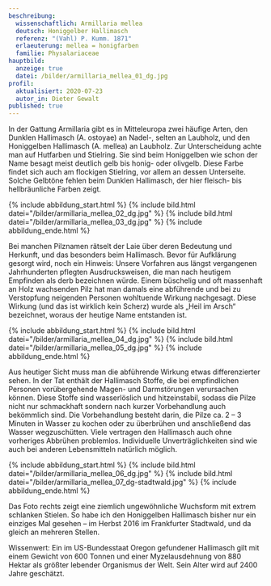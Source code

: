 ```yaml
---
beschreibung:
  wissenschaftlich: Armillaria mellea
  deutsch: Honiggelber Hallimasch
  referenz: "(Vahl) P. Kumm. 1871"
  erlaeuterung: mellea = honigfarben
  familie: Physalariaceae
hauptbild:
  anzeige: true
  datei: /bilder/armillaria_mellea_01_dg.jpg
profil:
  aktualisiert: 2020-07-23
  autor_in: Dieter Gewalt
published: true
---
```

In der Gattung Armillaria gibt es in Mitteleuropa zwei häufige Arten, den Dunklen Hallimasch (A. ostoyae) an Nadel-, selten an Laubholz, und den Honiggelben Hallimasch (A. mellea) an Laubholz. Zur Unterscheidung achte man auf Hutfarben und Stielring. Sie sind beim Honiggelben wie schon der Name besagt meist deutlich gelb bis honig- oder olivgelb. Diese Farbe findet sich auch am flockigen Stielring, vor allem an dessen Unterseite. Solche Gelbtöne fehlen beim Dunklen Hallimasch, der hier fleisch- bis hellbräunliche Farben zeigt.

{% include abbildung_start.html %}
{% include bild.html datei="/bilder/armillaria_mellea_02_dg.jpg" %}
{% include bild.html datei="/bilder/armillaria_mellea_03_dg.jpg" %}
{% include abbildung_ende.html %}

Bei manchen Pilznamen rätselt der Laie über deren Bedeutung und Herkunft, und das besonders beim Hallimasch. Bevor für Aufklärung gesorgt wird, noch ein Hinweis: Unsere Vorfahren aus längst vergangenen Jahrhunderten pflegten Ausdrucksweisen, die man nach heutigem Empfinden als derb bezeichnen würde. Einem büschelig und oft massenhaft an Holz wachsenden Pilz hat man damals eine abführende und bei zu Verstopfung neigenden Personen wohltuende Wirkung nachgesagt. Diese Wirkung (und das ist wirklich kein Scherz) wurde als „Heil im Arsch“ bezeichnet, woraus der heutige Name entstanden ist.

{% include abbildung_start.html %}
{% include bild.html datei="/bilder/armillaria_mellea_04_dg.jpg" %}
{% include bild.html datei="/bilder/armillaria_mellea_05_dg.jpg" %}
{% include abbildung_ende.html %}

Aus heutiger Sicht muss man die abführende Wirkung etwas differenzierter sehen. In der Tat enthält der Hallimasch Stoffe, die bei empfindlichen Personen vorübergehende Magen- und Darmstörungen verursachen können. Diese Stoffe sind wasserlöslich und hitzeinstabil, sodass die Pilze nicht nur schmackhaft sondern nach kurzer Vorbehandlung auch bekömmlich sind. Die Vorbehandlung besteht darin, die Pilze ca. 2 – 3 Minuten in Wasser zu kochen oder zu überbrühen und anschließend das Wasser wegzuschütten. Viele vertragen den Hallimasch auch ohne vorheriges Abbrühen problemlos. Individuelle Unverträglichkeiten sind wie auch bei anderen Lebensmitteln natürlich möglich.

{% include abbildung_start.html %}
{% include bild.html datei="/bilder/armillaria_mellea_06_dg.jpg" %}
{% include bild.html datei="/bilder/armillaria_mellea_07_dg-stadtwald.jpg" %}
{% include abbildung_ende.html %}

Das Foto rechts zeigt eine ziemlich ungewöhnliche Wuchsform mit extrem schlanken Stielen. So habe ich den Honiggelben Hallimasch bisher nur ein einziges Mal gesehen – im Herbst 2016 im Frankfurter Stadtwald, und da gleich an mehreren Stellen.

Wissenwert: Ein im US-Bundesstaat Oregon gefundener Hallimasch gilt mit einem Gewicht von 600 Tonnen und einer Myzelausdehnung von 880 Hektar als größter lebender Organismus der Welt. Sein Alter wird auf 2400 Jahre geschätzt.
